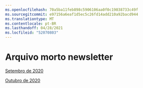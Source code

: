 ```yaml
---
ms.openlocfilehash: 70a5ba11feb898c5906106aa0f0c19038733c49f
ms.sourcegitcommit: e97156a6eaf1d5ec5c26fd14add210a92bacd944
ms.translationtype: MT
ms.contentlocale: pt-BR
ms.lasthandoff: 04/28/2021
ms.locfileid: "52070803"
---
```



# <a name="newsletter-archive"></a>Arquivo morto newsletter

[Setembro de 2020](https://github.com/MicrosoftDocs/OfficeDocs-AppCompliance-pr/blob/master/Apps/docs/September%202020.md)

[Outubro de 2020](https://github.com/MicrosoftDocs/OfficeDocs-AppCompliance-pr/blob/master/Apps/docs/October%202020.md)
